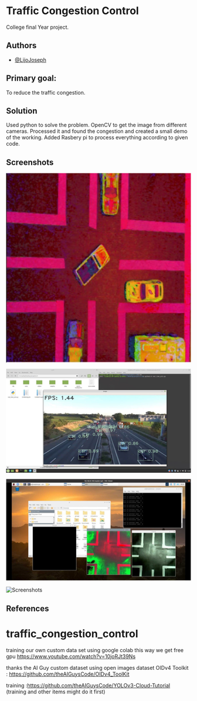 # Traffic Congestion Control

College final Year project. 


## Authors

- [@LijoJoseph](https://github.com/lijojosef)

## Primary goal:
To reduce the traffic congestion. 

## Solution
Used python to solve the problem. OpenCV to get the image from different cameras. Processed it and found the congestion and created a small demo of the working. Added Rasbery pi to process everything according to given code. 




## Screenshots

![Vehicle Detection](https://github.com/lijojosef/traffic_congestion_control/blob/master/photo_2022-01-20_12-21-58.jpg)   

![Car count](https://github.com/lijojosef/traffic_congestion_control/blob/master/photo_2020-04-06_15-09-41.jpg)   

![Whole process](https://github.com/lijojosef/traffic_congestion_control/blob/master/photo_2022-01-20_12-22-18.jpg)   

![Screenshots]((https://github.com/lijojosef/traffic_congestion_control/blob/master/photo_2022-01-20_12-21-58.jpg)   
)


## References

# traffic_congestion_control
training our own custom data set using google colab
this way we get free gpu 
https://www.youtube.com/watch?v=10joRJt39Ns

thanks the AI Guy
custom dataset using open images dataset OIDv4 Toolkit : https://github.com/theAIGuysCode/OIDv4_ToolKit

training :https://github.com/theAIGuysCode/YOLOv3-Cloud-Tutorial    (training and other items might do it first)

